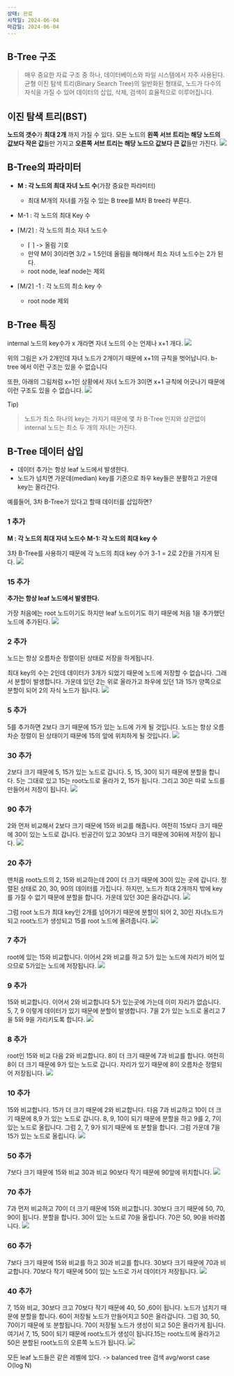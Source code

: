 ```yaml
---
상태: 완료
시작일: 2024-06-04
마감일: 2024-06-04
---
```

## B-Tree 구조
> 매우 중요한 자료 구조 중 하나, 데이터베이스와 파일 시스템에서 자주 사용된다.
> 균형 이진 탐색 트리(Binary Search Tree)의 일반화된 형태로, 노드가 다수의 자식을 가질 수 있어 데이터의 삽입, 삭제, 검색이 효율적으로 이루어집니다.

## 이진 탐색 트리(BST)
**노드의 갯수**가 **최대 2개** 까지 가질 수 있다.
모든 노드의 **왼쪽 서브 트리는 해당 노드의 값보다 작은 값**들만 가지고 **오른쪽 서브 트리는 해당 노드으 값보다 큰 값**들만 가진다.
![](https://i.imgur.com/etzvxSL.png)

## B-Tree의 파라미터
- **M : 각 노드의 최대 자녀 노드 수**(가장 중요한 파라미터)
	- 최대 M개의 자녀를 가질 수 있는 B tree를 M차 B tree라 부른다.

- M-1 : 각 노드의 최대 Key 수
- ⌈M/2⌉ : 각 노드의 최소 자녀 노드수
	- ⌈ ⌉ -> 올림 기호
	- 만약 M이 3이라면 3/2 = 1.5인데 올림을 해야해서 최소 자녀 노드수는 2가 된다.
	- root node, leaf node는 제외

- ⌈M/2⌉ -1 : 각 노드의 최소 key 수
	- root node 제외


## B-Tree 특징
internal 노드의 key수가 x 개라면 자녀 노드의 수는 언제나 x+1 개다.
![](https://i.imgur.com/YtOmGce.png)

위의 그림은 x가 2개인데 자녀 노드가 2개이기 때문에 x+1의 규칙을 벗어납니다. b-tree 에서 이런 구조는 있을 수 없습니다

또한, 아래의 그림처럼 x=1인 상황에서 자녀 노드가 3이면 x+1 규칙에 어긋나기 때문에 이런 구조도 있을 수 없습니다.
![](https://i.imgur.com/Vy6pHLA.png)

Tip)
> 노드가 최소 하나의 key는 가지기 때문에 몇 차 B-Tree 인지와 상관없이 internal 노드는 최소  두 개의 자녀는 가진다.

## B-Tree 데이터 삽입
- 데이터 추가는 항상 leaf 노드에서 발생한다.
- 노드가 넘치면 가운데(median) key를 기준으로 좌우 key들은 분활하고 가운데 key는 올라간다.

예를들어, 3차 B-Tree가 있다고 할때 데이터를 삽입하면?
### 1 추가
**M : 각 노드의 최대 자녀 노드수**
**M-1: 각 노드의 최대 key 수**

3차 B-Tree를 사용하기 때문에 각 노드의 최대 key 수가 3-1 = 2로 2칸을 가지게 된다. 
![](https://i.imgur.com/PBeVCGS.png)

### 15 추가
**추가는 항상 leaf 노드에서 발생한다.**

가장 처음에는 root 노드이기도 하지만 leaf 노드이기도 하기 때문에 처음 1을 추가했던 노드에 추가된다.
![](https://i.imgur.com/cxm7394.png)

### 2 추가
노드는 항상 오름차순 정렬이된 상태로 저장을 하게됩니다.

최대 key의 수는 2인데 데이터가 3개가 되었기 때문에 노드에 저장할 수 없습니다. 그래서 분할이 발생합니다. 가운데 있던 2는 위로 올라가고 좌우에 있던 1과 15가 양쪽으로 분할이 되어 2의 자식 노드가 됩니다.
![](https://i.imgur.com/DcwR0k2.png)

### 5 추가
5를 추가하면 2보다 크기 때문에 15가 있는 노드에 가게 될 것입니다. 노드는 항상 오름차순 정렬이 된 상태이기 때문에 15의 앞에 위치하게 될 것입니다.
![](https://i.imgur.com/kVlj8r8.png)

### 30 추가
2보다 크기 때문에 5, 15가 있는 노드로 갑니다. 5, 15, 30이 되기 때문에 분할을 합니다. 5는 그대로 있고 15는 root노드로 올라가 2, 15가 됩니다. 그리고 30은 따로 노드를 만들어서 저장이 됩니다.
![](https://i.imgur.com/3djoyBA.png)

### 90 추가
2와 먼저 비교해서 2보다 크기 때문에 15와 비교를 해줍니다. 여전히 15보다 크기 때문에 30이 있는 노드로 갑니다. 빈공간이 있고 30보다 크기 때문에 30뒤에 저장이 됩니다.
![](https://i.imgur.com/wDzSbKg.png)

### 20 추가
맨처음 root노드의 2, 15와 비교하는데 20이 더 크기 때문에 30이 있는 곳에 갑니다. 정렬된 상태로 20, 30, 90의 데이터를 가집니다. 하지만, 노드가 최대 2개까지 밖에 key를 가질 수 없기 때문에 분할을 합니다. 가운데 있던 30은 올라갑니다. 
![](https://i.imgur.com/JKJ5GcP.png)

그럼 root 노드가 최대 key인 2개를 넘어가기 때문에 분할이 되어 2, 30인 자녀노드가 되고 root노드가 생성되고 15를 root 노드에 올려줍니다.
![](https://i.imgur.com/Hw1uAiq.png)

### 7 추가
root에 있는 15와 비교합니다. 이어서 2와 비교를 하고 5가 있는 노드에 자리가 비어 있으므로 5가있는 노드에 저장됩니다.
![](https://i.imgur.com/vdpyvku.png)

### 9 추가
15와 비교합니다. 이어서 2와 비교합니다 5가 있는곳에 가는데 이미 자리가 없습니다. 5, 7, 9 이렇게 데이터가 있기 때문에 분할이 발생합니다. 7을 2가 있는 노드로 올리고 7을 5와 9을 가리키도록 합니다.
![](https://i.imgur.com/Q1WJ7P6.png)

### 8 추가
root인 15와 비교 다음 2와 비교합니다. 8이 더 크기 때문에 7과 비교를 합니다. 여전히 8이 더 크기 때문에 9가 있는 노드로 갑니다. 자리가 있기 때문에 8이 오름차순 정렬되어 저장됩니다.
![](https://i.imgur.com/x2Ttn1F.png)


### 10 추가
15와 비교합니다. 15가 더 크기 때문에 2와 비교합니다. 다음 7과 비교하고 10이 더 크기 때문에 8,9 가 있는 노드로 갑니다. 8, 9, 10이 되기 때문에 분할을 하고 9를 2, 7이 있는 노드로 올립니다.
그럼 2, 7, 9가 되기 때문에 또 분할을 합니다. 그럼 가운데 7을 15가 있는 노드로 올립니다.
![](https://i.imgur.com/nvMKFDb.png)

### 50 추가
7보다 크기 때문에 15와 비교 30과 비교 90보다 작기 때문에 90앞에 위치합니다.
![](https://i.imgur.com/m48s6Oc.png)

### 70 추가
7과 먼저 비교하고 70이 더 크기 때문에 15와 비교합니다. 30보다 크기 때문에 50, 70, 90이 됩니다. 분할을 합니다. 30이 있는 노드로 70을 올립니다. 70은 50, 90을 바라봅니다.
![](https://i.imgur.com/2hB5IGL.png)

### 60 추가
7보다 크기 때문에 15와 비교를 하고 30과 비교를 합니다. 30보다 크기 때문에 70과 비교합니다. 70보다 작기 때문에 50이 있는 노드로 가서 데이터가 저장됩니다.
![](https://i.imgur.com/Ca2gAfX.png)

### 40 추가
7, 15와 비교, 30보다 크고 70보다 작기 때문에 40, 50 ,60이 됩니다. 노드가 넘치기 때문에 분할을 합니다. 60이 저장될 노드가 만들어지고 50은 올라갑니다. 그럼 30, 50, 70이기 때문에 또 분할됩니다. 70이 저장될 노드가 생성이 되고 50은 올라가게 됩니다. 여기서 7, 15, 50이 되기 때문에 root노드가 생성이 됩니다.15는 root노드에 올라가고 50은 분할된 root노드의 오른쪽 노드가 됩니다.
![](https://i.imgur.com/0Fu5Uci.png)

모든 leaf 노드들은 같은 레벨에 있다. -> balanced tree
검색 avg/worst case O(log N)